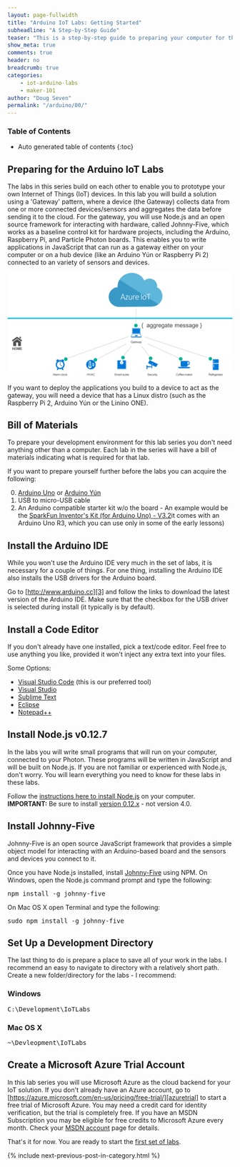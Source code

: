 ```yaml
---
layout: page-fullwidth
title: "Arduino IoT Labs: Getting Started"
subheadline: "A Step-by-Step Guide"
teaser: "This is a step-by-step guide to preparing your computer for the Arduino IoT Labs."
show_meta: true
comments: true
header: no
breadcrumb: true
categories:
    - iot-arduino-labs
    - maker-101
author: "Doug Seven"
permalink: "/arduino/00/"
---
```

### Table of Contents
*  Auto generated table of contents
{:toc}

## Preparing for the Arduino IoT Labs
The labs in this series build on each other to enable you to prototype your own Internet of Things (IoT) devices. In this 
lab you will build a solution using a 'Gateway' pattern, where a device (the Gateway) collects data from one or more connected 
devices/sensors and aggregates the data before sending it to the cloud. For the gateway, you will use Node.js and an open source 
framework for interacting with hardware, called Johnny-Five, which works as a baseline control kit for hardware projects, 
including the Arduino, Raspberry Pi, and Particle Photon boards. This enables you to write applications in JavaScript that can 
run as a gateway either on your computer or on a hub device (like an Arduino Y&uacute;n or Raspberry Pi 2) connected to an variety 
of sensors and devices.

<img src="/images/gatewaypattern.png"/>

If you want to deploy the applications you build to a device to act as the gateway, you will need a device that has a Linux 
distro (such as the Raspberry Pi 2, Arduino Y&uacute;n or the Linino ONE).

## Bill of Materials
To prepare your development environment for this lab series you don't need anything other than a computer. Each lab in the
series will have a bill of materials indicating what is required for that lab.

If you want to prepare yourself further before the labs you can acquire the following:

0. [Arduino Uno][uno] or [Arduino Y&uacute;n][yun] 
1. USB to micro-USB cable 
2. An Arduino compatible starter kit w/o the board - An example would be the [SparkFun Inventor's Kit (for Arduino Uno) - V3.2][2]it comes with an Arduino Uno R3, which you can use only in some of the early lessons)

## Install the Arduino IDE
While you won't use the Arduino IDE very much in the set of labs, it is necessary for a couple of things. For one thing, 
installing the Arduino IDE also installs the USB drivers for the Arduino board.

Go to [http://www.arduino.cc][3] and follow the links to download the latest version of the Arduino IDE. Make sure that 
the checkbox for the USB driver is selected during install (it typically is by default).

## Install a Code Editor
If you don't already have one installed, pick a text/code editor. Feel free to use anything you like, provided it won't inject any extra text into your files.

Some Options:

* [Visual Studio Code][4] (this is our preferred tool)
* [Visual Studio][5]
* [Sublime Text][6] 
* [Eclipse][7] 
* [Notepad++][8]

## Install Node.js v0.12.7
In the labs you will write small programs that will run on your computer, connected to your Photon. These programs will be written in JavaScript and will be built on Node.js. If you are not familiar or experienced with Node.js, don't worry. You will learn everything you need to know for these labs in these labs. 

Follow the [instructions here to install Node.js](http://www.nodejs.org) on your computer.  __IMPORTANT:__ Be sure to install [version 0.12.x][node_12_7] - not version 4.0.

## Install Johnny-Five
Johnny-Five is an open source JavaScript framework that provides a simple object model for interacting with an Arduino-based board and the sensors and devices you connect to it. 

Once you have Node.js installed, install [Johnny-Five][11] using NPM.
On Windows, open the Node.js command prompt and type the following:
<pre>
npm install -g johnny-five
</pre>

On Mac OS X open Terminal and type the following:
<pre>
sudo npm install -g johnny-five
</pre>

## Set Up a Development Directory
The last thing to do is prepare a place to save all of your work in the labs. I recommend an easy to navigate to directory with a relatively short path. Create a new folder/directory for the labs - I recommend:

### Windows
<pre>
C:\Development\IoTLabs
</pre>

### Mac OS X
<pre>
~\Devleopment\IoTLabs
</pre>

## Create a Microsoft Azure Trial Account
In this lab series you will use Microsoft Azure as the cloud backend for your IoT solution. If you don't already have an Azure account, 
go to [https://azure.microsoft.com/en-us/pricing/free-trial/][azuretrial] to start a free trial of Microsoft Azure. You may need a credit card 
for identity verification, but the trial is completely free. If you have an MSDN Subscription you may be eligible for free credits to 
Microsoft Azure every month. Check your [MSDN account][msdn] page for details.

That's it for now. You are ready to start the [first set of labs][nextlab].

{% include next-previous-post-in-category.html %}

 [uno]: http://www.arduino.cc/en/Main/ArduinoBoardUno
 [yun]: http://www.arduino.cc/en/Main/ArduinoBoardYun
 [2]: http://www.sparkfun.com/products/13154
 [3]: http://www.arduino.cc
 [4]: http://code.visualstudio.com
 [5]: http://www.visualstudio.com 
 [6]: http://www.sublimetext.com 
 [7]: http://www.eclipse.org/downloads/ 
 [8]: http://notepad-plus-plus.org/
 [10]: http://nodejs.org/
 [11]: http://www.npmjs.com/package/johnny-five
 [nextlab]: /arduino/01/
 [azuretrial]: https://azure.microsoft.com/en-us/pricing/free-trial/
 [msdn]: https://msdn.microsoft.com/subscriptions/manage/
 [node_12_7]: https://nodejs.org/dist/v0.12.7/